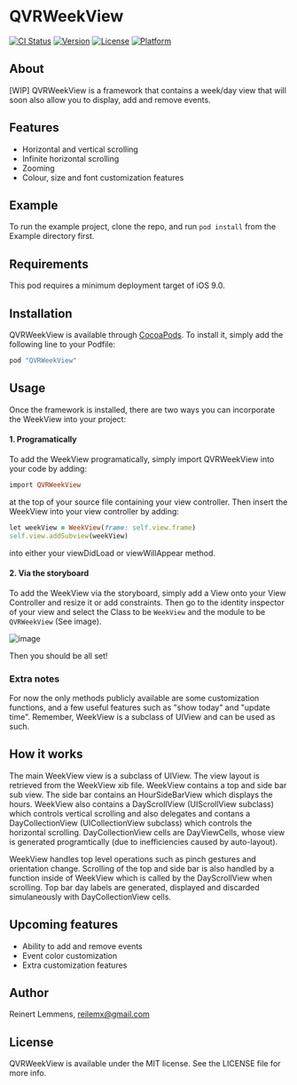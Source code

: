 # QVRWeekView

[![CI Status](http://img.shields.io/travis/reilem/QVRWeekView.svg?style=flat)](https://travis-ci.org/reilem/QVRWeekView)
[![Version](https://img.shields.io/cocoapods/v/QVRWeekView.svg?style=flat)](http://cocoapods.org/pods/QVRWeekView)
[![License](https://img.shields.io/cocoapods/l/QVRWeekView.svg?style=flat)](http://cocoapods.org/pods/QVRWeekView)
[![Platform](https://img.shields.io/cocoapods/p/QVRWeekView.svg?style=flat)](http://cocoapods.org/pods/QVRWeekView)

## About

[WIP] QVRWeekView is a framework that contains a week/day view that will soon also allow you to display, add and remove events.

## Features

* Horizontal and vertical scrolling
* Infinite horizontal scrolling
* Zooming
* Colour, size and font customization features

## Example

To run the example project, clone the repo, and run `pod install` from the Example directory first.

## Requirements

This pod requires a minimum deployment target of iOS 9.0.

## Installation

QVRWeekView is available through [CocoaPods](http://cocoapods.org). To install it, simply add the following line to your Podfile:

```ruby
pod "QVRWeekView"
```

## Usage

Once the framework is installed, there are two ways you can incorporate the WeekView into your project:

#### 1. Programatically

To add the WeekView programatically, simply import QVRWeekView into your code by adding:
```ruby
import QVRWeekView
```
at the top of your source file containing your view controller.
Then insert the WeekView into your view controller by adding:
```ruby
let weekView = WeekView(frame: self.view.frame)
self.view.addSubview(weekView)
```
into either your viewDidLoad or viewWillAppear method.

#### 2. Via the storyboard

To add the WeekView via the storyboard, simply add a View onto your View Controller and resize it or add constraints. Then go to the identity inspector of your view and select the Class to be `WeekView` and the module to be `QVRWeekView` (See image).

![image](http://i.imgur.com/5ymQ8iE.png "Identity Inspector - WeekView")

Then you should be all set!

### Extra notes

For now the only methods publicly available are some customization functions, and a few useful features such as "show today" and "update time". Remember, WeekView is a subclass of UIView and can be used as such.

## How it works

The main WeekView view is a subclass of UIView. The view layout is retrieved from the WeekView xib file. WeekView contains a top and side bar sub view. The side bar contains an HourSideBarView which displays the hours. WeekView also contains a DayScrollView (UIScrollView subclass) which controls vertical scrolling and also delegates and contans a DayCollectionView (UICollectionView subclass) which controls the horizontal scrolling. DayCollectionView cells are DayViewCells, whose view is generated programtically (due to inefficiencies caused by auto-layout).

WeekView handles top level operations such as pinch gestures and orientation change. Scrolling of the top and side bar is also handled by a function inside of WeekView which is called by the DayScrollView when scrolling. Top bar day labels are generated, displayed and discarded simulaneously with DayCollectionView cells.

## Upcoming features

* Ability to add and remove events
* Event color customization
* Extra customization features

## Author

Reinert Lemmens, reilemx@gmail.com

## License

QVRWeekView is available under the MIT license. See the LICENSE file for more info.
